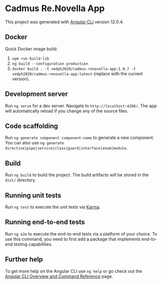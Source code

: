 # Cadmus Re.Novella App

This project was generated with [Angular CLI](https://github.com/angular/angular-cli) version 12.0.4.

## Docker

Quick Docker image build:

1. `npm run build-lib`
2. `ng build --configuration production`
3. `docker build . -t vedph2020/cadmus-renovella-app:1.0.7 -t vedph2020/cadmus-renovella-app:latest` (replace with the current version).

## Development server

Run `ng serve` for a dev server. Navigate to `http://localhost:4200/`. The app will automatically reload if you change any of the source files.

## Code scaffolding

Run `ng generate component component-name` to generate a new component. You can also use `ng generate directive|pipe|service|class|guard|interface|enum|module`.

## Build

Run `ng build` to build the project. The build artifacts will be stored in the `dist/` directory.

## Running unit tests

Run `ng test` to execute the unit tests via [Karma](https://karma-runner.github.io).

## Running end-to-end tests

Run `ng e2e` to execute the end-to-end tests via a platform of your choice. To use this command, you need to first add a package that implements end-to-end testing capabilities.

## Further help

To get more help on the Angular CLI use `ng help` or go check out the [Angular CLI Overview and Command Reference](https://angular.io/cli) page.
